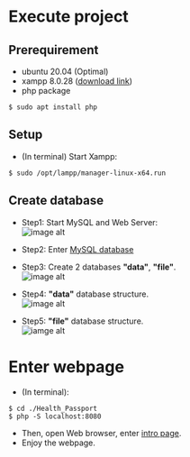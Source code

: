 # Execute project
## Prerequirement
- ubuntu 20.04 (Optimal)
- xampp 8.0.28 ([download link](https://www.apachefriends.org/zh_tw/download.html))
- php package
```bash=
$ sudo apt install php
```

## Setup
- (In terminal) Start Xampp: 
```bash=
$ sudo /opt/lampp/manager-linux-x64.run 
```

## Create database
- Step1: Start MySQL and Web Server:  
![image alt](https://i.imgur.com/V8Wf0KQ.png)

- Step2: Enter [MySQL database](http://localhost/phpmyadmin)
- Step3: Create 2 databases **"data"**, **"file"**.  
  ![image alt](https://i.imgur.com/X5Uybe1.png)
- Step4: **"data"** database structure.  
  ![image alt](https://i.imgur.com/tYnPcd2.png)
- Step5: **"file"** database structure.  
  ![iamge alt](https://i.imgur.com/vih6u5Q.png)

# Enter webpage
- (In terminal):
```bash=
$ cd ./Health_Passport
$ php -S localhost:8080
```
- Then, open Web browser, enter [intro page](http://localhost:8080/Web_Frontend/html/intro.html).
- Enjoy the webpage.